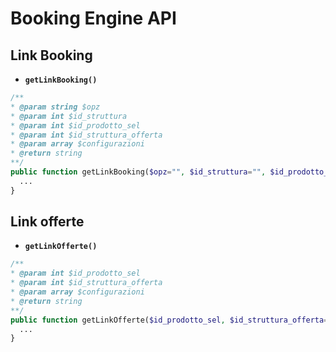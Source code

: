 # Booking Engine API

## Link Booking <Badge type="warning" text="Da completare" />

- **`getLinkBooking()`**

```php
/**
* @param string $opz
* @param int $id_struttura
* @param int $id_prodotto_sel
* @param int $id_struttura_offerta
* @param array $configurazioni
* @return string
**/
public function getLinkBooking($opz="", $id_struttura="", $id_prodotto_sel="", $id_struttura_offerta="", $configurazioni = []) {
  ...
}
```

## Link offerte <Badge type="warning" text="Da completare" />

- **`getLinkOfferte()`**

```php
/**
* @param int $id_prodotto_sel
* @param int $id_struttura_offerta
* @param array $configurazioni
* @return string
**/
public function getLinkOfferte($id_prodotto_sel, $id_struttura_offerta="", $configurazioni = []) {
  ...
}
```
